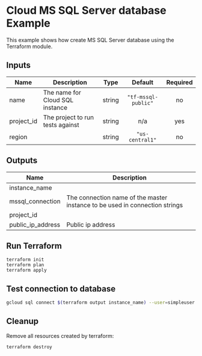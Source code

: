 # Cloud MS SQL Server database Example

This example shows how create MS SQL Server database using the Terraform module.

<!-- BEGINNING OF PRE-COMMIT-TERRAFORM DOCS HOOK -->
## Inputs

| Name | Description | Type | Default | Required |
|------|-------------|:----:|:-----:|:-----:|
| name | The name for Cloud SQL instance | string | `"tf-mssql-public"` | no |
| project\_id | The project to run tests against | string | n/a | yes |
| region |  | string | `"us-central1"` | no |

## Outputs

| Name | Description |
|------|-------------|
| instance\_name |  |
| mssql\_connection | The connection name of the master instance to be used in connection strings |
| project\_id |  |
| public\_ip\_address | Public ip address |

<!-- END OF PRE-COMMIT-TERRAFORM DOCS HOOK -->

## Run Terraform

```
terraform init
terraform plan
terraform apply
```

## Test connection to database

```bash
gcloud sql connect $(terraform output instance_name) --user=simpleuser
```
## Cleanup

Remove all resources created by terraform:

```bash
terraform destroy
```
